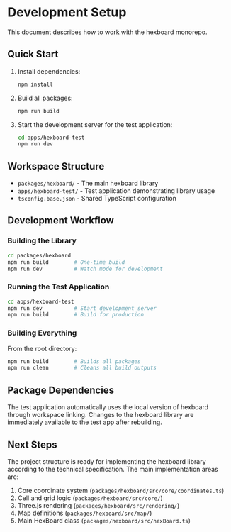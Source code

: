# Development Setup

This document describes how to work with the hexboard monorepo.

## Quick Start

1. Install dependencies:
   ```bash
   npm install
   ```

2. Build all packages:
   ```bash
   npm run build
   ```

3. Start the development server for the test application:
   ```bash
   cd apps/hexboard-test
   npm run dev
   ```

## Workspace Structure

- `packages/hexboard/` - The main hexboard library
- `apps/hexboard-test/` - Test application demonstrating library usage
- `tsconfig.base.json` - Shared TypeScript configuration

## Development Workflow

### Building the Library

```bash
cd packages/hexboard
npm run build        # One-time build
npm run dev          # Watch mode for development
```

### Running the Test Application

```bash
cd apps/hexboard-test
npm run dev          # Start development server
npm run build        # Build for production
```

### Building Everything

From the root directory:
```bash
npm run build        # Builds all packages
npm run clean        # Cleans all build outputs
```

## Package Dependencies

The test application automatically uses the local version of hexboard through workspace linking. Changes to the hexboard library are immediately available to the test app after rebuilding.

## Next Steps

The project structure is ready for implementing the hexboard library according to the technical specification. The main implementation areas are:

1. Core coordinate system (`packages/hexboard/src/core/coordinates.ts`)
2. Cell and grid logic (`packages/hexboard/src/core/`)
3. Three.js rendering (`packages/hexboard/src/rendering/`)
4. Map definitions (`packages/hexboard/src/map/`)
5. Main HexBoard class (`packages/hexboard/src/hexBoard.ts`)
